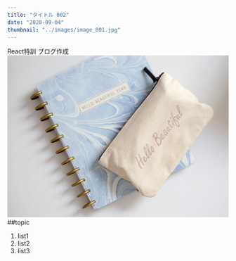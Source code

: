 ```yaml
---
title: "タイトル 002"
date: "2020-09-04"
thumbnail: "../images/image_001.jpg"
---
```


React特訓 ブログ作成
![Sample](../images/image_001.jpg)
##topic

1. list1
2. list2
3. list3